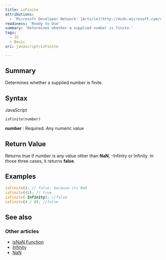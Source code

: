 ```yaml
---
title: isFinite
attributions:
  - 'Microsoft Developer Network: [Article](http://msdn.microsoft.com/en-us/library/ie/h5s8dazc(v=vs.94).aspx)'
readiness: 'Ready to Use'
summary: 'Determines whether a supplied number is finite.'
tags:
  - JS
  - Basic
uri: javascript/isFinite

---
```

## Summary

Determines whether a supplied number is finite.

## Syntax

<span class="language">JavaScript</span>

    isFinite(number)

**number**
:   Required. Any numeric value

## Return Value

Returns true if *number* is any value other than **NaN**, -Infinity or Infinity. In those three cases, it returns **false**.

## Examples

``` js
isFinite(); // false, because its NaN
isFinite(42); // true
isFinite(-Infinity); //false
isFinite(4 / 0); //false
```

## See also

### Other articles

-   [isNaN Function](/javascript/isNaN)
-   [Infinity](/javascript/Infinity)
-   [NaN](/javascript/NaN)

